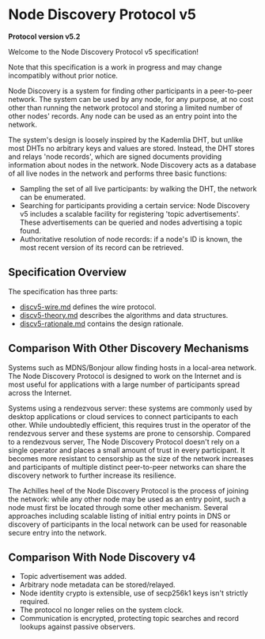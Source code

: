 # Node Discovery Protocol v5

**Protocol version v5.2**

Welcome to the Node Discovery Protocol v5 specification!

Note that this specification is a work in progress and may change incompatibly without
prior notice.

Node Discovery is a system for finding other participants in a peer-to-peer network. The
system can be used by any node, for any purpose, at no cost other than running the network
protocol and storing a limited number of other nodes' records. Any node can be used as an
entry point into the network.

The system's design is loosely inspired by the Kademlia DHT, but unlike most DHTs no
arbitrary keys and values are stored. Instead, the DHT stores and relays 'node records',
which are signed documents providing information about nodes in the network. Node
Discovery acts as a database of all live nodes in the network and performs three basic
functions:

- Sampling the set of all live participants: by walking the DHT, the network can be
  enumerated.
- Searching for participants providing a certain service: Node Discovery v5 includes a
  scalable facility for registering 'topic advertisements'. These advertisements can be
  queried and nodes advertising a topic found.
- Authoritative resolution of node records: if a node's ID is known, the most recent
  version of its record can be retrieved.

## Specification Overview

The specification has three parts:

- [discv5-wire.md] defines the wire protocol.
- [discv5-theory.md] describes the algorithms and data structures.
- [discv5-rationale.md] contains the design rationale.

## Comparison With Other Discovery Mechanisms

Systems such as MDNS/Bonjour allow finding hosts in a local-area network. The Node
Discovery Protocol is designed to work on the Internet and is most useful for applications
with a large number of participants spread across the Internet.

Systems using a rendezvous server: these systems are commonly used by desktop applications
or cloud services to connect participants to each other. While undoubtedly efficient, this
requires trust in the operator of the rendezvous server and these systems are prone to
censorship. Compared to a rendezvous server, The Node Discovery Protocol doesn't rely on a
single operator and places a small amount of trust in every participant. It becomes more
resistant to censorship as the size of the network increases and participants of multiple
distinct peer-to-peer networks can share the discovery network to further increase its
resilience.

The Achilles heel of the Node Discovery Protocol is the process of joining the network:
while any other node may be used as an entry point, such a node must first be located
through some other mechanism. Several approaches including scalable listing of initial
entry points in DNS or discovery of participants in the local network can be used for
reasonable secure entry into the network.

## Comparison With Node Discovery v4

- Topic advertisement was added.
- Arbitrary node metadata can be stored/relayed.
- Node identity crypto is extensible, use of secp256k1 keys isn't strictly required.
- The protocol no longer relies on the system clock.
- Communication is encrypted, protecting topic searches and record lookups against passive
  observers.

[discv5-wire.md]: ./discv5-wire.md
[discv5-theory.md]: ./discv5-theory.md
[discv5-rationale.md]: ./discv5-rationale.md
